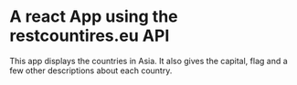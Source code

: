 <h1>A react App using the restcountires.eu API</h1>

This app displays the countries in Asia. It also gives the capital, flag and a few other descriptions about each country.
